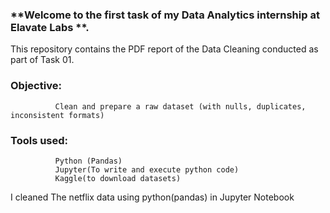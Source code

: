 ### **Welcome to the first task of my Data Analytics internship at **Elavate Labs** **.                                                                          
                                                                                                                                                              
This repository contains the PDF report of the Data Cleaning conducted as part of Task 01.
### **Objective:**                                                                                                                                                                         
              Clean and prepare a raw dataset (with nulls, duplicates, inconsistent formats)                                                                          
### **Tools used:**
              Python (Pandas)                                                                                                                                      
              Jupyter(To write and execute python code)                                                                                                             
              Kaggle(to download datasets)                                                                                                                             
I cleaned The  netflix data using python(pandas) in Jupyter Notebook                                                                                                    
